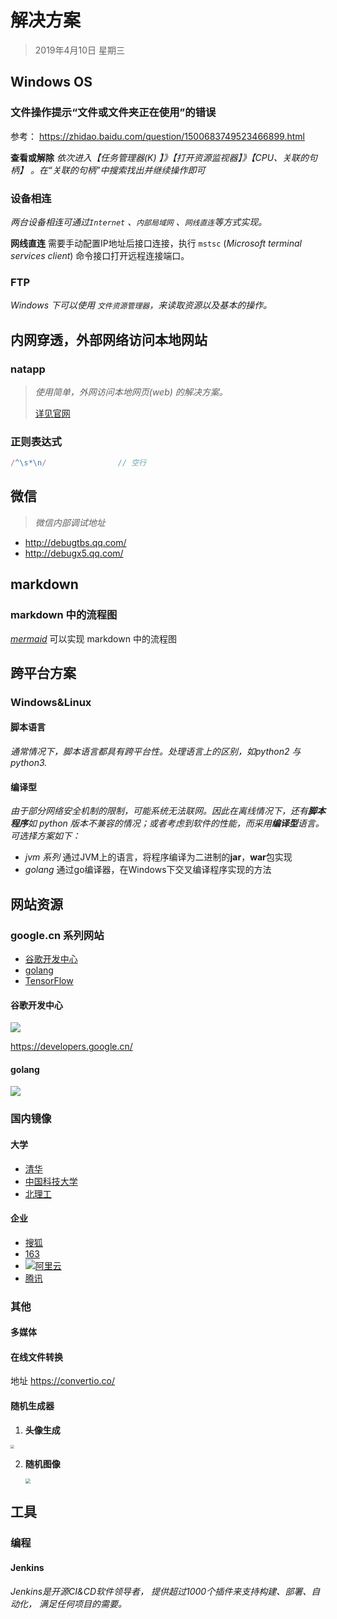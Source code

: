 # 解决方案

> 2019年4月10日 星期三



## Windows OS

### 文件操作提示“文件或文件夹正在使用”的错误

参考： https://zhidao.baidu.com/question/1500683749523466899.html



**查看或解除** *依次进入【任务管理器(K) 】》【打开资源监视器】》【CPU、关联的句柄】 。在“关联的句柄”中搜索找出并继续操作即可*





### 设备相连

*两台设备相连可通过`Internet` 、`内部局域网` 、`网线直连`等方式实现。*

**网线直连**   需要手动配置IP地址后接口连接，执行 `mstsc` (*Microsoft terminal services client*) 命令接口打开远程连接端口。



### FTP

*Windows 下可以使用 `文件资源管理器`，来读取资源以及基本的操作。*



## 内网穿透，外部网络访问本地网站

### natapp

> *使用简单，外网访问本地网页(web) 的解决方案。*
>
> [详见官网](https://natapp.cn/)







### 正则表达式

```javascript
/^\s*\n/				// 空行
```



## 微信

> *微信内部调试地址*

- <http://debugtbs.qq.com/>
- http://debugx5.qq.com/





## markdown

### markdown 中的流程图

*[mermaid](https://github.com/knsv/mermaid)*  可以实现 markdown 中的流程图





## 跨平台方案

### Windows&Linux

#### 脚本语言

*通常情况下，脚本语言都具有跨平台性。处理语言上的区别，如python2 与 python3.*



#### 编译型

*由于部分网络安全机制的限制，可能系统无法联网。因此在离线情况下，还有**脚本程序**如 python 版本不兼容的情况；或者考虑到软件的性能，而采用**编译型**语言。可选择方案如下：*

- *jvm 系列*            通过JVM上的语言，将程序编译为二进制的**jar**，**war**包实现
- *golang*               通过go编译器，在Windows下交叉编译程序实现的方法





## 网站资源

### google.cn 系列网站

- [谷歌开发中心](![1570515135884](C:\Users\11066\AppData\Roaming\Typora\typora-user-images\1570515135884.png))
- [golang](https://golang.google.cn/)
- [TensorFlow](https://tensorflow.google.cn)







#### 谷歌开发中心

![](https://www.gstatic.cn/devrel-devsite/v45ff8f523b59dba1a68309c845322ac9e5fdaa00274f34f2986d46556e823992/developers/images/lockup.svg)

https://developers.google.cn/



#### golang

![](https://golang.google.cn/lib/godoc/images/go-logo-blue.svg)



### 国内镜像

#### 大学

- [清华](https://mirrors.tuna.tsinghua.edu.cn/)
- [中国科技大学](http://mirrors.ustc.edu.cn/)
- [北理工](http://mirror.bit.edu.cn/)



#### 企业

- [搜狐](http://mirrors.sohu.com/)
- [163](http://mirrors.163.com/)
- ![](https://img.alicdn.com/tfs/TB12yDStQ7mBKNjSZFyXXbydFXa-248-72.png)[阿里云](https://opsx.alibaba.com/mirror)
- [腾讯](https://mirrors.tencent.com/)



### 其他

#### 多媒体

#### 在线文件转换 

地址 https://convertio.co/ 



#### 随机生成器

1. **头像生成**

<img src="https://thispersondoesnotexist.com/image" style="zoom:40%;" />



2. **随机图像**

   <img src="http://lorempixel.com/800/800/" style="zoom:50%;" />





## 工具

### 编程

#### Jenkins 

*Jenkins是开源CI&CD软件领导者， 提供超过1000个插件来支持构建、部署、自动化， 满足任何项目的需要。*